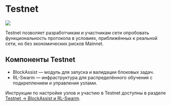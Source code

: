 # Testnet

![](./gensyn-md/assets/3f6ab290eff7fe3308885772272a01e8b2d77caa.svg)

Testnet позволяет разработчикам и участникам сети опробовать функциональность протокола в условиях, приближённых к реальной сети, но без экономических рисков Mainnet.

## Компоненты Testnet

- BlockAssist — модуль для запуска и валидации блоковых задач.
- RL-Swarm — инфраструктура для распределённого обучения с подкреплением и управления узлами.

Инструкции по настройке узлов и участию в Testnet доступны в разделе [Testnet -> BlockAssist и RL-Swarm](docs.gensyn.ai/testnet.md).
